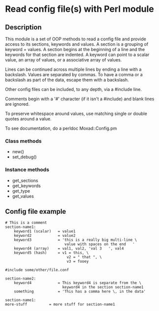# Read config file(s) with Perl module

## Description
This module is a set of OOP methods to read a config file and provide access
to its sections, keywords and values.  A section is a grouping of keyword =
values.  A section begins at the beginning of a line and the keywords for that
section are indented.  A keyword can point to a scalar value, an array of
values, or a associative array of values.

Lines can be continued across multiple lines by ending a line with a
backslash.  Values are separated by commas.  To have a comma or a backslash as
part of the data, escape them with a backslash.

Other config files can be included, to any depth, via a #include line.

Comments begin with a '#' character (if it isn't a #include) and blank lines
are ignored.

To preserve whitespace around values, use matching single or double quotes
around a value.

To see documentation, do a perldoc Moxad::Config.pm

### Class methods
- new()
- set_debug()

### Instance methods
- get_sections
- get_keywords
- get_type
- get_values


## Config file example
    # This is a comment
    section-name1:
        keyword1 (scalar)   = value1
        keyword2            = value2
        keyword3            = 'this is a really big multi-line \
                               value with spaces on the end   '
        keyword4 (array)    = val1, val2, 'val 3   ', val4
        keyword5 (hash)     = v1 = this, \
                                v2 = " that ", \
                                v3 = fooey

    #include some/other/file.conf

    section-name2:
        keyword4            = This keyword4 is separate from the \
                              keyword4 in the section section-name1
        something           = 'This has a comma here \, in the data'

    section-name1:
    more-stuff          = more stuff for section-name1
